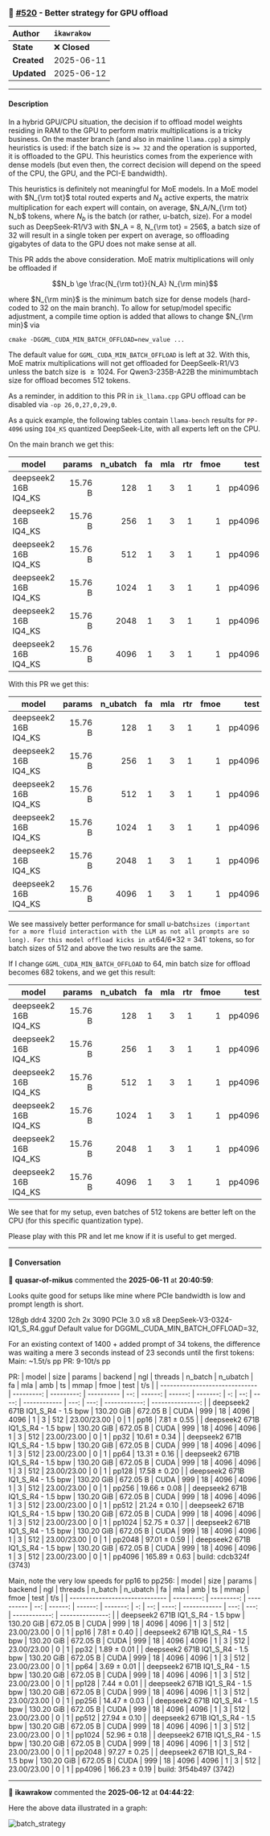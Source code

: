 ### 🔀 [#520](https://github.com/ikawrakow/ik_llama.cpp/pull/520) - Better strategy for GPU offload

| **Author** | `ikawrakow` |
| :--- | :--- |
| **State** | ❌ **Closed** |
| **Created** | 2025-06-11 |
| **Updated** | 2025-06-12 |

---

#### Description

In a hybrid GPU/CPU situation, the decision if to offload model weights residing in RAM to the GPU to perform matrix multiplications is a tricky business. On the master branch (and also in mainline `llama.cpp`) a simply heuristics is used: if the batch size is `>= 32` and the operation is supported, it is offloaded to the GPU. This heuristics comes from the experience with dense models (but even then, the correct decision will depend on the speed of the CPU, the GPU, and the PCI-E bandwidth).

This heuristics is definitely not meaningful for MoE models. In a MoE model with $N_{\rm tot}$ total routed experts and $N_A$ active experts, the matrix multiplication for each expert will contain, on average, $N_A/N_{\rm tot} N_b$ tokens, where $N_b$ is the batch (or rather, u-batch, size).  For a model such as DeepSeek-R1/V3 with $N_A = 8, N_{\rm tot} = 256$, a batch size of 32 will result in a single token per expert on average, so offloading gigabytes of data to the GPU does not make sense at all.

This PR adds the above consideration. MoE matrix multiplications will only be offloaded if

$$N_b \ge \frac{N_{\rm tot}}{N_A} N_{\rm min}$$

where $N_{\rm min}$ is the minimum batch size for dense models (hard-coded to 32 on the main branch). To allow for setup/model specific adjustment, a compile time option is added that allows to change $N_{\rm min}$ via
```
cmake -DGGML_CUDA_MIN_BATCH_OFFLOAD=new_value ...
```
The default value for `GGML_CUDA_MIN_BATCH_OFFLOAD` is left at 32. With this, MoE matrix multiplications will not get offloaded for DeepSeelk-R1/V3 unless the batch size is $\ge 1024$. For Qwen3-235B-A22B the minimumbtach size for offload becomes 512 tokens.

As a reminder, in addition to this PR in `ik_llama.cpp` GPU offload can be disabled via `-op 26,0,27,0,29,0`. 

As a quick example, the following tables contain `llama-bench` results for `PP-4096` using `IQ4_KS` quantized DeepSeek-Lite, with all experts left on the CPU.  

On the main branch we get this:

| model                |     params | n_ubatch | fa | mla | rtr | fmoe |          test |              t/s |
| -------------------- | ---------: | -------: | -: | --: | --: | ---: | ------------: | ---------------: |
| deepseek2 16B IQ4_KS |    15.76 B |      128 |  1 |   3 |   1 |    1 |        pp4096 |    344.75 ± 1.52 |
| deepseek2 16B IQ4_KS |    15.76 B |      256 |  1 |   3 |   1 |    1 |        pp4096 |   604.47 ± 10.39 |
| deepseek2 16B IQ4_KS |    15.76 B |      512 |  1 |   3 |   1 |    1 |        pp4096 |   973.29 ± 14.90 |
| deepseek2 16B IQ4_KS |    15.76 B |     1024 |  1 |   3 |   1 |    1 |        pp4096 |   1427.88 ± 9.06 |
| deepseek2 16B IQ4_KS |    15.76 B |     2048 |  1 |   3 |   1 |    1 |        pp4096 |  1804.31 ± 70.77 |
| deepseek2 16B IQ4_KS |    15.76 B |     4096 |  1 |   3 |   1 |    1 |        pp4096 | 1878.12 ± 139.24 |

With this PR we get this:

| model                |     params | n_ubatch | fa | mla | rtr | fmoe |          test |              t/s |
| -------------------- | ---------: | -------: | -: | --: | --: | ---: | ------------: | ---------------: |
| deepseek2 16B IQ4_KS |    15.76 B |      128 |  1 |   3 |   1 |    1 |        pp4096 |    723.34 ± 2.93 |
| deepseek2 16B IQ4_KS |    15.76 B |      256 |  1 |   3 |   1 |    1 |        pp4096 |    955.96 ± 3.76 |  
| deepseek2 16B IQ4_KS |    15.76 B |      512 |  1 |   3 |   1 |    1 |        pp4096 |   974.72 ± 12.17 |  
| deepseek2 16B IQ4_KS |    15.76 B |     1024 |  1 |   3 |   1 |    1 |        pp4096 |  1410.79 ± 20.59 |  
| deepseek2 16B IQ4_KS |    15.76 B |     2048 |  1 |   3 |   1 |    1 |        pp4096 |   1838.61 ± 2.46 |  
| deepseek2 16B IQ4_KS |    15.76 B |     4096 |  1 |   3 |   1 |    1 |        pp4096 |  2071.28 ± 37.94 |  

We see massively better performance for small u-batch` sizes (important for a more fluid interaction with the LLM as not all prompts are so long). For this model offload kicks in at `64/6*32 = 341` tokens, so for batch sizes of 512 and above the two results are the same.

If I change `GGML_CUDA_MIN_BATCH_OFFLOAD` to 64, min batch size for offload becomes 682 tokens, and we get this result:

| model                |     params | n_ubatch | fa | mla | rtr | fmoe |          test |              t/s |
| -------------------- | ---------: | -------: | -: | --: | --: | ---: | ------------: | ---------------: |
| deepseek2 16B IQ4_KS |    15.76 B |      128 |  1 |   3 |   1 |    1 |        pp4096 |    737.72 ± 7.27 |
| deepseek2 16B IQ4_KS |    15.76 B |      256 |  1 |   3 |   1 |    1 |        pp4096 |    968.12 ± 5.75 |  
| deepseek2 16B IQ4_KS |    15.76 B |      512 |  1 |   3 |   1 |    1 |        pp4096 |  1081.28 ± 28.45 |  
| deepseek2 16B IQ4_KS |    15.76 B |     1024 |  1 |   3 |   1 |    1 |        pp4096 |   1428.79 ± 3.19 |  
| deepseek2 16B IQ4_KS |    15.76 B |     2048 |  1 |   3 |   1 |    1 |        pp4096 | 1844.95 ±   9.59 |  
| deepseek2 16B IQ4_KS |    15.76 B |     4096 |  1 |   3 |   1 |    1 |        pp4096 |  2052.55 ± 78.42 |  

We see that for my setup, even batches of 512 tokens are better left on the CPU (for this specific quantization type).

Please play with this PR and let me know if it is useful to get merged.

---

#### 💬 Conversation

👤 **quasar-of-mikus** commented the **2025-06-11** at **20:40:59**:<br>

Looks quite good for setups like mine where PCIe bandwidth is low and prompt length is short.

128gb ddr4 3200 2ch
2x 3090 PCIe 3.0 x8 x8
DeepSeek-V3-0324-IQ1_S_R4.gguf 
Default value for DGGML_CUDA_MIN_BATCH_OFFLOAD=32,

For an existing context of 1400 + added prompt of 34 tokens, the difference was waiting a mere 3 seconds instead of 23 seconds until the first tokens:
Main: ~1.5t/s pp
PR: 9-10t/s pp


PR:
| model                          |       size |     params | backend    | ngl | threads | n_batch | n_ubatch | fa | mla |   amb | ts           | mmap | fmoe |          test |              t/s |
| ------------------------------ | ---------: | ---------: | ---------- | --: | ------: | ------: | -------: | -: | --: | ----: | ------------ | ---: | ---: | ------------: | ---------------: |
| deepseek2 671B IQ1_S_R4 - 1.5 bpw | 130.20 GiB |   672.05 B | CUDA       | 999 |      18 |    4096 |     4096 |  1 |   3 |   512 | 23.00/23.00  |    0 |    1 |          pp16 |      7.81 ± 0.55 |
| deepseek2 671B IQ1_S_R4 - 1.5 bpw | 130.20 GiB |   672.05 B | CUDA       | 999 |      18 |    4096 |     4096 |  1 |   3 |   512 | 23.00/23.00  |    0 |    1 |          pp32 |     10.61 ± 0.34 |
| deepseek2 671B IQ1_S_R4 - 1.5 bpw | 130.20 GiB |   672.05 B | CUDA       | 999 |      18 |    4096 |     4096 |  1 |   3 |   512 | 23.00/23.00  |    0 |    1 |          pp64 |     13.31 ± 0.16 |
| deepseek2 671B IQ1_S_R4 - 1.5 bpw | 130.20 GiB |   672.05 B | CUDA       | 999 |      18 |    4096 |     4096 |  1 |   3 |   512 | 23.00/23.00  |    0 |    1 |         pp128 |     17.58 ± 0.20 |
| deepseek2 671B IQ1_S_R4 - 1.5 bpw | 130.20 GiB |   672.05 B | CUDA       | 999 |      18 |    4096 |     4096 |  1 |   3 |   512 | 23.00/23.00  |    0 |    1 |         pp256 |     19.66 ± 0.08 |
| deepseek2 671B IQ1_S_R4 - 1.5 bpw | 130.20 GiB |   672.05 B | CUDA       | 999 |      18 |    4096 |     4096 |  1 |   3 |   512 | 23.00/23.00  |    0 |    1 |         pp512 |     21.24 ± 0.10 |
| deepseek2 671B IQ1_S_R4 - 1.5 bpw | 130.20 GiB |   672.05 B | CUDA       | 999 |      18 |    4096 |     4096 |  1 |   3 |   512 | 23.00/23.00  |    0 |    1 |        pp1024 |     52.75 ± 0.37 |
| deepseek2 671B IQ1_S_R4 - 1.5 bpw | 130.20 GiB |   672.05 B | CUDA       | 999 |      18 |    4096 |     4096 |  1 |   3 |   512 | 23.00/23.00  |    0 |    1 |        pp2048 |     97.01 ± 0.59 |
| deepseek2 671B IQ1_S_R4 - 1.5 bpw | 130.20 GiB |   672.05 B | CUDA       | 999 |      18 |    4096 |     4096 |  1 |   3 |   512 | 23.00/23.00  |    0 |    1 |        pp4096 |    165.89 ± 0.63 |
build: cdcb324f (3743)


Main, note the very low speeds for pp16 to pp256:
| model                          |       size |     params | backend    | ngl | threads | n_batch | n_ubatch | fa | mla |   amb | ts           | mmap | fmoe |          test |              t/s |
| ------------------------------ | ---------: | ---------: | ---------- | --: | ------: | ------: | -------: | -: | --: | ----: | ------------ | ---: | ---: | ------------: | ---------------: |
| deepseek2 671B IQ1_S_R4 - 1.5 bpw | 130.20 GiB |   672.05 B | CUDA       | 999 |      18 |    4096 |     4096 |  1 |   3 |   512 | 23.00/23.00  |    0 |    1 |          pp16 |      7.81 ± 0.40 |
| deepseek2 671B IQ1_S_R4 - 1.5 bpw | 130.20 GiB |   672.05 B | CUDA       | 999 |      18 |    4096 |     4096 |  1 |   3 |   512 | 23.00/23.00  |    0 |    1 |          pp32 |      1.89 ± 0.01 |
| deepseek2 671B IQ1_S_R4 - 1.5 bpw | 130.20 GiB |   672.05 B | CUDA       | 999 |      18 |    4096 |     4096 |  1 |   3 |   512 | 23.00/23.00  |    0 |    1 |          pp64 |      3.69 ± 0.01 |
| deepseek2 671B IQ1_S_R4 - 1.5 bpw | 130.20 GiB |   672.05 B | CUDA       | 999 |      18 |    4096 |     4096 |  1 |   3 |   512 | 23.00/23.00  |    0 |    1 |         pp128 |      7.44 ± 0.01 |
| deepseek2 671B IQ1_S_R4 - 1.5 bpw | 130.20 GiB |   672.05 B | CUDA       | 999 |      18 |    4096 |     4096 |  1 |   3 |   512 | 23.00/23.00  |    0 |    1 |         pp256 |     14.47 ± 0.03 |
| deepseek2 671B IQ1_S_R4 - 1.5 bpw | 130.20 GiB |   672.05 B | CUDA       | 999 |      18 |    4096 |     4096 |  1 |   3 |   512 | 23.00/23.00  |    0 |    1 |         pp512 |     27.94 ± 0.10 |
| deepseek2 671B IQ1_S_R4 - 1.5 bpw | 130.20 GiB |   672.05 B | CUDA       | 999 |      18 |    4096 |     4096 |  1 |   3 |   512 | 23.00/23.00  |    0 |    1 |        pp1024 |     52.96 ± 0.18 |
| deepseek2 671B IQ1_S_R4 - 1.5 bpw | 130.20 GiB |   672.05 B | CUDA       | 999 |      18 |    4096 |     4096 |  1 |   3 |   512 | 23.00/23.00  |    0 |    1 |        pp2048 |     97.27 ± 0.25 |
| deepseek2 671B IQ1_S_R4 - 1.5 bpw | 130.20 GiB |   672.05 B | CUDA       | 999 |      18 |    4096 |     4096 |  1 |   3 |   512 | 23.00/23.00  |    0 |    1 |        pp4096 |    166.23 ± 0.19 |
build: 3f54b497 (3742)

---

👤 **ikawrakow** commented the **2025-06-12** at **04:44:22**:<br>

Here the above data illustrated in a graph:

![batch_strategy](https://github.com/user-attachments/assets/d8acdbe1-8963-4db5-a8ed-d23db1c0e877)